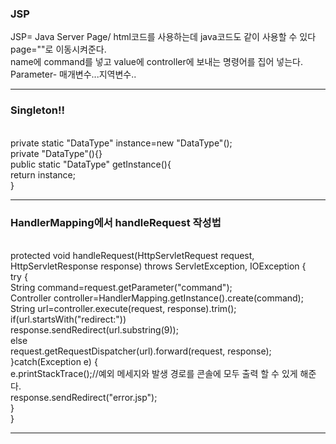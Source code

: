 <h3>JSP</h3>
JSP= Java Server Page/ html코드를 사용하는데 java코드도 같이 사용할 수 있다<br>
<jsp:forward page=""> page=""로 이동시켜준다.<br>
<jsp:param value="" name=""> name에 command를 넣고 value에 controller에 보내는 명령어를 집어 넣는다. Parameter- 매개변수...지역변수..<hr>

<h3>Singleton!!</h3><br>
private static "DataType" instance=new "DataType"();<br>
private "DataType"(){}<br>
public static "DataType" getInstance(){<br>
	return instance;<br>
}<hr>
<h3>HandlerMapping에서 handleRequest 작성법</h3><br>
protected void handleRequest(HttpServletRequest request, HttpServletResponse response) throws ServletException, IOException {<br>
		try {<br>
			String command=request.getParameter("command");<br>
			Controller controller=HandlerMapping.getInstance().create(command);<br>
			String url=controller.execute(request, response).trim();<br>
			if(url.startsWith("redirect:"))<br>
				response.sendRedirect(url.substring(9));<br>
			else<br>
				request.getRequestDispatcher(url).forward(request, response);<br>
		}catch(Exception e) {<br>
			e.printStackTrace();//예외 메세지와 발생 경로를 콘솔에 모두 출력 할 수 있게 해준다.<br>
			response.sendRedirect("error.jsp");<br>
		}<br>
	}<hr>
